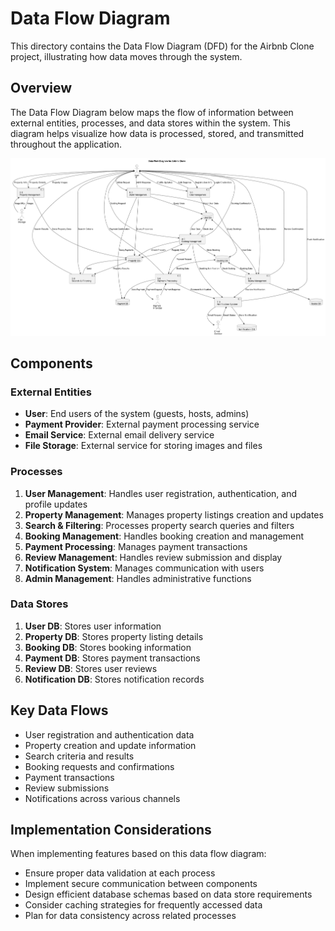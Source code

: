 # Data Flow Diagram

This directory contains the Data Flow Diagram (DFD) for the Airbnb Clone project, illustrating how data moves through the system.

## Overview

The Data Flow Diagram below maps the flow of information between external entities, processes, and data stores within the system. This diagram helps visualize how data is processed, stored, and transmitted throughout the application.

![Data Flow Diagram](./data-flow.png)

## Components

### External Entities
- **User**: End users of the system (guests, hosts, admins)
- **Payment Provider**: External payment processing service
- **Email Service**: External email delivery service
- **File Storage**: External service for storing images and files

### Processes
1. **User Management**: Handles user registration, authentication, and profile updates
2. **Property Management**: Manages property listings creation and updates
3. **Search & Filtering**: Processes property search queries and filters
4. **Booking Management**: Handles booking creation and management
5. **Payment Processing**: Manages payment transactions
6. **Review Management**: Handles review submission and display
7. **Notification System**: Manages communication with users
8. **Admin Management**: Handles administrative functions

### Data Stores
1. **User DB**: Stores user information
2. **Property DB**: Stores property listing details
3. **Booking DB**: Stores booking information
4. **Payment DB**: Stores payment transactions
5. **Review DB**: Stores user reviews
6. **Notification DB**: Stores notification records

## Key Data Flows

- User registration and authentication data
- Property creation and update information
- Search criteria and results
- Booking requests and confirmations
- Payment transactions
- Review submissions
- Notifications across various channels

## Implementation Considerations

When implementing features based on this data flow diagram:
- Ensure proper data validation at each process
- Implement secure communication between components
- Design efficient database schemas based on data store requirements
- Consider caching strategies for frequently accessed data
- Plan for data consistency across related processes

